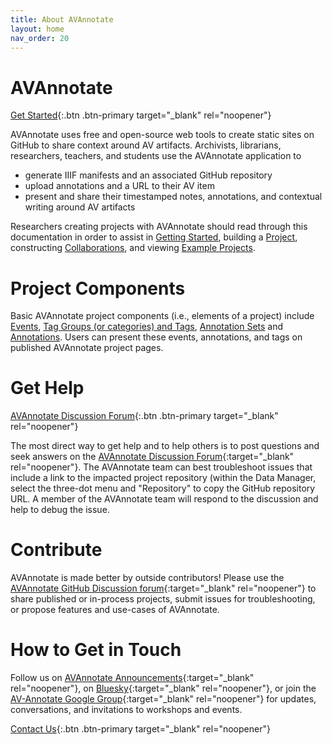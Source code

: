 ```yaml
---
title: About AVAnnotate
layout: home
nav_order: 20
---
```


# AVAnnotate
[Get Started](https://avannotate.netlify.app/){:.btn .btn-primary target="_blank" rel="noopener"} 

AVAnnotate uses free and open-source web tools to create static sites on GitHub to share context around AV artifacts. 
Archivists, librarians, researchers, teachers, and students use the AVAnnotate application to
- generate IIIF manifests and an associated GitHub repository
- upload annotations and a URL to their AV item 
- present and share their timestamped notes, annotations, and contextual writing around AV artifacts

Researchers creating projects with AVAnnotate should read through this documentation in order to assist in [Getting Started](https://avannotate.github.io/documentation/pages/start/), building a [Project](https://avannotate.github.io/documentation/pages/projects/), constructing [Collaborations](https://avannotate.github.io/documentation/pages/collaborations/), and viewing [Example Projects](https://avannotate.github.io/documentation/pages/examples/). 

# Project Components
Basic AVAnnotate project components (i.e., elements of a project) include [Events](https://avannotate.github.io/documentation/pages/events/), [Tag Groups (or categories) and Tags](https://avannotate.github.io/documentation/pages/tags/), [Annotation Sets](https://avannotate.github.io/documentation/pages/sets/) and [Annotations](https://avannotate.github.io/documentation/pages/create-ann/). Users can present these events, annotations, and tags on published AVAnnotate project pages.  

# Get Help
 
[AVAnnotate Discussion Forum](https://github.com/orgs/AVAnnotate/discussions){:.btn .btn-primary target="_blank" rel="noopener"}

The most direct way to get help and to help others is to post questions and seek answers on the [AVAnnotate Discussion Forum](https://github.com/orgs/AVAnnotate/discussions){:target="_blank" rel="noopener"}. The AVAnnotate team can best troubleshoot issues that include a link to the impacted project repository (within the Data Manager, select the three-dot menu and "Repository" to copy the GitHub repository URL. A member of the AVAnnotate team will respond to the discussion and help to debug the issue. 

# Contribute

AVAnnotate is made better by outside contributors! Please use the [AVAnnotate GitHub Discussion forum](https://github.com/orgs/AVAnnotate/discussions){:target="_blank" rel="noopener"} to share published or in-process projects, submit issues for troubleshooting, or propose features and use-cases of AVAnnotate. 

# How to Get in Touch

Follow us on [AVAnnotate Announcements](https://github.com/orgs/AVAnnotate/discussions/categories/announcements){:target="_blank" rel="noopener"}, on [Bluesky](https://app.bsky.cz/profile/avannotate.bsky.social){:target="_blank" rel="noopener"}, or join the [AV-Annotate Google Group](https://groups.google.com/u/0/g/av-annotate){:target="_blank" rel="noopener"} for updates, conversations, and invitations to workshops and events. 

[Contact Us](mailto:av-annotate@gmail.com){:.btn .btn-primary target="_blank" rel="noopener"} 

